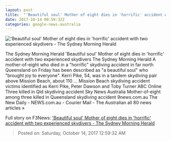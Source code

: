 ```yaml
---
layout: post
title:  "'Beautiful soul' Mother of eight dies in 'horrific' accident with two experienced skydivers - The Sydney Morning Herald"
date: 2017-10-14 00:59:32Z
categories: google-news-australia
---
```


!['Beautiful soul' Mother of eight dies in 'horrific' accident with two experienced skydivers - The Sydney Morning Herald](http://www.smh.com.au/content/dam/images/g/z/0/w/x/y/image.related.articleLeadwide.620x349.p4ywgq.png/1507946261348.jpg)

The Sydney Morning Herald 'Beautiful soul' Mother of eight dies in 'horrific' accident with two experienced skydivers The Sydney Morning Herald A mother-of-eight who died in a "horrific" skydiving accident in far north Queensland on Friday has been described as "a beautiful soul" who "brought joy to everyone". Kerri Pike, 54, was in a tandem skydiving pair above Mission Beach, about 110 ... Mission Beach skydiving accident victims identified as Kerri Pike, Peter Dawson and Toby Turner ABC Online Three killed in Qld skydiving accident Sky News Australia Mother-of-eight among three killed in Queensland skydiving accident 9news.com.au The New Daily - NEWS.com.au - Courier Mail - The Australian all 80 news articles »


Full story on F3News: ['Beautiful soul' Mother of eight dies in 'horrific' accident with two experienced skydivers - The Sydney Morning Herald](http://www.f3nws.com/n/3AmKZ)

> Posted on: Saturday, October 14, 2017 12:59:32 AM

